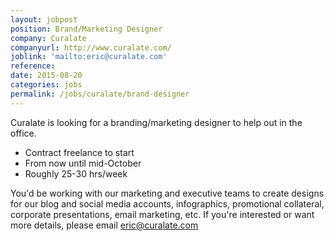 ```yaml
---
layout: jobpost
position: Brand/Marketing Designer
company: Curalate
companyurl: http://www.curalate.com/
joblink: 'mailto:eric@curalate.com'
reference:
date: 2015-08-20
categories: jobs
permalink: /jobs/curalate/brand-designer
---
```


Curalate is looking for a branding/marketing designer to help out in the office.

* Contract freelance to start
* From now until mid-October
* Roughly 25-30 hrs/week 

You'd be working with our marketing and executive teams to create designs for our blog and social media accounts, infographics, promotional collateral, corporate presentations, email marketing, etc. If you're interested or want more details, please email <a href="mailto:eric@curalate.com">eric@curalate.com</a>